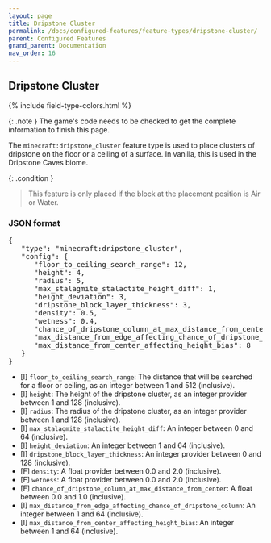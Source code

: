 ```yaml
---
layout: page
title: Dripstone Cluster
permalink: /docs/configured-features/feature-types/dripstone-cluster/
parent: Configured Features
grand_parent: Documentation
nav_order: 16
---
```


## Dripstone Cluster

<head>
    {% include field-type-colors.html %}
</head>

{: .note }
The game's code needs to be checked to get the complete information to finish this page.

The `minecraft:dripstone_cluster` feature type is used to place clusters of dripstone on the floor or a ceiling of a surface. In vanilla, this is used in the Dripstone Caves biome.

{: .condition }
> This feature is only placed if the block at the placement position is Air or Water.

### JSON format

<pre>
{
   "type": "minecraft:dripstone_cluster",
   "config": {
      "floor_to_ceiling_search_range": 12,
      "height": 4,
      "radius": 5,
      "max_stalagmite_stalactite_height_diff": 1,
      "height_deviation": 3,
      "dripstone_block_layer_thickness": 3,
      "density": 0.5,
      "wetness": 0.4,
      "chance_of_dripstone_column_at_max_distance_from_center": 0.1,
      "max_distance_from_edge_affecting_chance_of_dripstone_column": 3,
      "max_distance_from_center_affecting_height_bias": 8
   }
}
</pre>

* ‌<bl>[I]</bl> `floor_to_ceiling_search_range`: The distance that will be searched for a floor or ceiling, as an integer between 1 and 512 (inclusive).
* ‌<bl>[I]</bl> `height`: The height of the dripstone cluster, as an integer provider between 1 and 128 (inclusive).
* ‌<bl>[I]</bl> `radius`: The radius of the dripstone cluster, as an integer provider between 1 and 128 (inclusive).
* ‌<bl>[I]</bl> `max_stalagmite_stalactite_height_diff`: An integer between 0 and 64 (inclusive).
* ‌<bl>[I]</bl> `height_deviation`: An integer between 1 and 64 (inclusive).
* ‌<bl>[I]</bl> `dripstone_block_layer_thickness`: An integer provider between 0 and 128 (inclusive).
* ‌<ye>[F]</ye> `density`: A float provider between 0.0 and 2.0 (inclusive).
* ‌<ye>[F]</ye> `wetness`: A float provider between 0.0 and 2.0 (inclusive).
* ‌<ye>[F]</ye> `chance_of_dripstone_column_at_max_distance_from_center`: A float between 0.0 and 1.0 (inclusive).
* ‌<bl>[I]</bl> `max_distance_from_edge_affecting_chance_of_dripstone_column`: An integer between 1 and 64 (inclusive).
* ‌<bl>[I]</bl> `max_distance_from_center_affecting_height_bias`: An integer between 1 and 64 (inclusive).